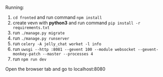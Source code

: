 Running:
 1. ```cd fronted``` and run command ```npm install```
 2. create vevn with **python3** and run command ```pip install -r requirements.txt```
 3. run ```./manage.py migrate```
 4. run ```./manage.py runserver```
 5. run ```celery -A jelly_chat worket -l info```
 6. run ```uwsgi --http :8081 --gevent 100 --module websocket --gevent-monkey-patch --master --processes 4```
 7. run ```npm run dev```

Open the browser tab and go to localhost:8080